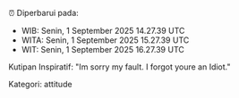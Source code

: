⏰ Diperbarui pada:
- WIB: Senin, 1 September 2025 14.27.39 UTC
- WITA: Senin, 1 September 2025 15.27.39 UTC
- WIT: Senin, 1 September 2025 16.27.39 UTC

Kutipan Inspiratif:
"Im sorry my fault. I forgot youre an Idiot."


Kategori: attitude

